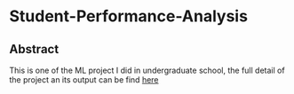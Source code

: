 # Student-Performance-Analysis

## Abstract
This is one of the ML project I did in undergraduate school, the full detail of the project an its output can be find [here](file:///Users/wenxinzhong/Desktop/Student-Performance-Analysis/Analysis-Output-Report.html)

## 
